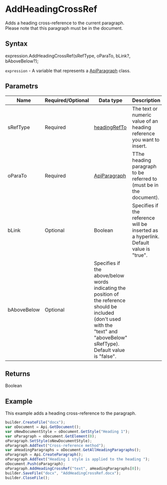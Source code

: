 # AddHeadingCrossRef

Adds a heading cross-reference to the current paragraph.
<br>Please note that this paragraph must be in the document.

## Syntax

expression.AddHeadingCrossRef(sRefType, oParaTo, bLink?, bAboveBelow?);

`expression` - A variable that represents a [ApiParagraph](../ApiParagraph.md) class.

## Parametrs

| **Name** | **Required/Optional** | **Data type** | **Description** |
| ------------- | ------------- | ------------- | ------------- |
| sRefType | Required | [headingRefTo](../../../Enumerations/headingRefTo.md) | The text or numeric value of an heading reference you want to insert. |
| oParaTo | Required | [ApiParagraph](../ApiParagraph.md) | TThe heading paragraph to be referred to (must be in the document). |
| bLink | Optional | Boolean | Specifies if the reference will be inserted as a hyperlink. Default value is "true". |
| bAboveBelow | Optional | Specifies if the above/below words indicating the position of the reference should be included (don't used with the "text" and "aboveBelow" sRefType). Default value is "false". |


## Returns

Boolean

## Example

This example adds a heading cross-reference to the paragraph.

```javascript
builder.CreateFile("docx");
var oDocument = Api.GetDocument();
var oNewDocumentStyle = oDocument.GetStyle("Heading 1");
var oParagraph = oDocument.GetElement(0);
oParagraph.SetStyle(oNewDocumentStyle);
oParagraph.AddText("Cross-reference method");
var aHeadingParagraphs = oDocument.GetAllHeadingParagraphs();
oParagraph = Api.CreateParagraph();
oParagraph.AddText("Heading 1 style is applied to the heading ");
oDocument.Push(oParagraph);
oParagraph.AddHeadingCrossRef("text", aHeadingParagraphs[0]);
builder.SaveFile("docx", "AddHeadingCrossRef.docx");
builder.CloseFile();
```